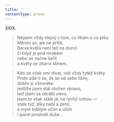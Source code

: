```yaml
---
title: ''
contentType: prose
---
```


XXIX.

> Nejsem vždy stejný v tom, co říkám a co píšu.  
> Měním se, ale ne příliš.  
> Barva květů není táž na slunci  
> či když je pod mrakem  
> nebo se začne šeřit  
> a květy se zbarví stínem.

> Kdo se však umí dívat, vidí vždy tytéž květy.  
> Proto zdá-li se, že se od sebe liším,  
> dobře si všimněte:  
> jestliže jsem stál otočen vpravo,  
> teď jsem se obrátil vlevo,  
> jsem to však stále já, na týchž nohou —  
> stále týž, díky nebi a zemi,  
> a mým bdělým očím a uším  
> i jasné prostotě duše…
